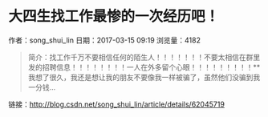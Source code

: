 # 大四生找工作最惨的一次经历吧！
作者：song_shui_lin
日期：2017-03-15 09:19
浏览量：4182
> 简介：找工作千万不要相信任何的陌生人！！！！！！！不要太相信在群里发的招聘信息！！！！！！！！一人在外多留个心眼！！！！！！！！！**我想了很久，我还是想让我的朋友不要像我一样被骗了，虽然他们没骗到我一分钱...

 链接：http://blog.csdn.net/song_shui_lin/article/details/62045719
